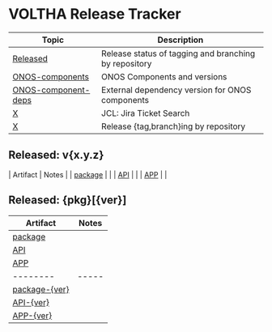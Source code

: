 VOLTHA Release Tracker
======================

| Topic | Description |
| ----- | ----------- |
| [Released](release-meta.md)                   | Release status of tagging and branching by repository |
| [ONOS-components](ONOS-versions.md)         | ONOS Components and versions |
| [ONOS-component-deps](ONOS-component-deps.md) | External dependency version for ONOS components |
| [X](../jcl/README.md)     | JCL: Jira Ticket Search |
| [X](../tag-and-branch.md) | Release {tag,branch}ing by repository |

## Released: v{x.y.z}

| Artifact | Notes |
| [package](https://mvnrepository.com/artifact/org.opencord/{pkg}/{ver}) | |
| [API](https://mvnrepository.com/artifact/org.opencord/{pkg}-api/{ver}) | |
| [APP](https://mvnrepository.com/artifact/org.opencord/{pkg}-app/{ver}) | |


## Released: {pkg}[{ver}]

| Artifact | Notes |
| -------- | ----- |
| [package](https://mvnrepository.com/artifact/org.opencord/{pkg}) | |
| [API](https://mvnrepository.com/artifact/org.opencord/{pkg}-api) | |
| [APP](https://mvnrepository.com/artifact/org.opencord/{pkg}-app) | |
| -------- | ----- |
| [package-{ver}](https://mvnrepository.com/artifact/org.opencord/{pkg}/{ver}) | |
| [API-{ver}](https://mvnrepository.com/artifact/org.opencord/{pkg}-api/{ver}) | |
| [APP-{ver}](https://mvnrepository.com/artifact/org.opencord/{pkg}-app/{ver}) | |

